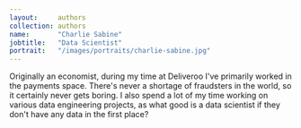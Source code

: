 ```yaml
---
layout:     authors
collection: authors
name:       "Charlie Sabine"
jobtitle:   "Data Scientist"
portrait:   "/images/portraits/charlie-sabine.jpg"
---
```


Originally an economist, during my time at Deliveroo I've primarily worked in the payments space. There's never a shortage of fraudsters in the world, so it certainly never gets boring. I also spend a lot of my time working on various data engineering projects, as what good is a data scientist if they don't have any data in the first place? 
